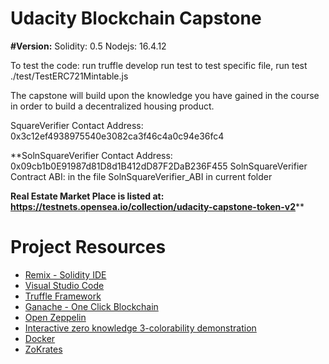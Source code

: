 # Udacity Blockchain Capstone
**#Version:**
Solidity: 0.5
Nodejs: 16.4.12

To test the code:
run truffle develop
run test 
to test specific file, run test ./test/TestERC721Mintable.js

The capstone will build upon the knowledge you have gained in the course in order to build a decentralized housing product. 

SquareVerifier Contact Address: 0x3c12ef4938975540e3082ca3f46c4a0c94e36fc4

**SolnSquareVerifier Contact Address: 0x09cb1b0E91987d81D8d1B412dD87F2DaB236F455
SolnSquareVerifier Contract ABI: in the file SolnSquareVerifier_ABI in current folder

**Real Estate Market Place is listed at:
https://testnets.opensea.io/collection/udacity-capstone-token-v2****

# Project Resources

* [Remix - Solidity IDE](https://remix.ethereum.org/)
* [Visual Studio Code](https://code.visualstudio.com/)
* [Truffle Framework](https://truffleframework.com/)
* [Ganache - One Click Blockchain](https://truffleframework.com/ganache)
* [Open Zeppelin ](https://openzeppelin.org/)
* [Interactive zero knowledge 3-colorability demonstration](http://web.mit.edu/~ezyang/Public/graph/svg.html)
* [Docker](https://docs.docker.com/install/)
* [ZoKrates](https://github.com/Zokrates/ZoKrates)


